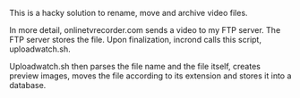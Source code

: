 This is a hacky solution to rename, move and archive video files.

In more detail, onlinetvrecorder.com sends a video to my FTP server. The FTP server stores the file. Upon finalization, incrond calls this script, uploadwatch.sh.

Uploadwatch.sh then parses the file name and the file itself, creates preview images, moves the file according to its extension and stores it into a database.


